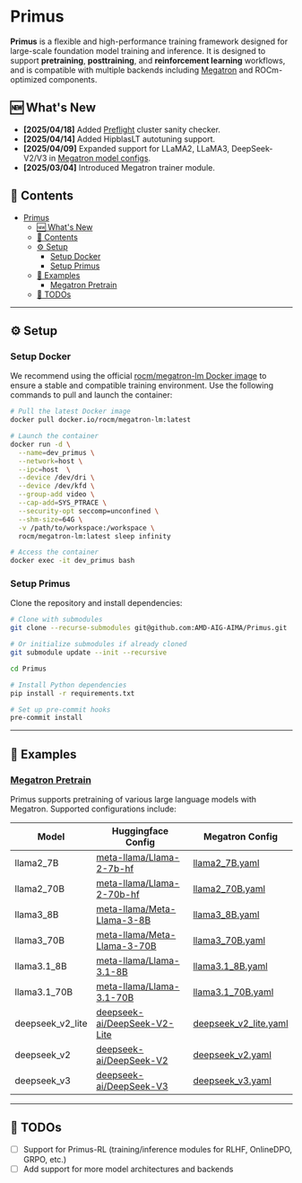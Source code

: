 # Primus

**Primus** is a flexible and high-performance training framework designed for large-scale foundation model training and inference. It is designed to support **pretraining**, **posttraining**, and **reinforcement learning** workflows, and is compatible with multiple backends including [Megatron](https://github.com/NVIDIA/Megatron-LM) and ROCm-optimized components.


## 🆕 What's New

- **[2025/04/18]** Added [Preflight](./tools/preflight/README.md) cluster sanity checker.
- **[2025/04/14]** Added HipblasLT autotuning support.
- **[2025/04/09]** Expanded support for LLaMA2, LLaMA3, DeepSeek-V2/V3 in [Megatron model configs](https://github.com/AMD-AIG-AIMA/Primus/tree/main/primus/configs/models/megatron).
- **[2025/03/04]** Introduced Megatron trainer module.


## 📖 Contents

- [Primus](#primus)
  - [🆕 What's New](#-whats-new)
  - [📖 Contents](#-contents)
  - [⚙️ Setup](#️-setup)
    - [Setup Docker](#setup-docker)
    - [Setup Primus](#setup-primus)
  - [🔹 Examples](#-examples)
    - [Megatron Pretrain](#megatron-pretrain)
  - [📝 TODOs](#-todos)

---

## ⚙️ Setup

### Setup Docker

We recommend using the official [rocm/megatron-lm Docker image](https://hub.docker.com/r/rocm/megatron-lm) to ensure a stable and compatible training environment. Use the following commands to pull and launch the container:

```bash
# Pull the latest Docker image
docker pull docker.io/rocm/megatron-lm:latest

# Launch the container
docker run -d \
  --name=dev_primus \
  --network=host \
  --ipc=host  \
  --device /dev/dri \
  --device /dev/kfd \
  --group-add video \
  --cap-add=SYS_PTRACE \
  --security-opt seccomp=unconfined \
  --shm-size=64G \
  -v /path/to/workspace:/workspace \
  rocm/megatron-lm:latest sleep infinity

# Access the container
docker exec -it dev_primus bash
```

### Setup Primus

Clone the repository and install dependencies:

```bash
# Clone with submodules
git clone --recurse-submodules git@github.com:AMD-AIG-AIMA/Primus.git

# Or initialize submodules if already cloned
git submodule update --init --recursive

cd Primus

# Install Python dependencies
pip install -r requirements.txt

# Set up pre-commit hooks
pre-commit install
```

---

## 🔹 Examples

### [Megatron Pretrain](./examples/megatron/README.md)

Primus supports pretraining of various large language models with Megatron. Supported configurations include:

| Model            | Huggingface Config | Megatron Config |
| ---------------- | ------------------ | --------------- |
| llama2_7B        | [meta-llama/Llama-2-7b-hf](https://huggingface.co/meta-llama/Llama-2-7b-hf)         | [llama2_7B.yaml](https://github.com/AMD-AIG-AIMA/Primus/blob/main/primus/configs/models/megatron/llama2_7B.yaml)               |
| llama2_70B       | [meta-llama/Llama-2-70b-hf](https://huggingface.co/meta-llama/Llama-2-70b-hf)       | [llama2_70B.yaml](https://github.com/AMD-AIG-AIMA/Primus/blob/main/primus/configs/models/megatron/llama2_70B.yaml)             |
| llama3_8B        | [meta-llama/Meta-Llama-3-8B](https://huggingface.co/meta-llama/Meta-Llama-3-8B)     | [llama3_8B.yaml](https://github.com/AMD-AIG-AIMA/Primus/blob/main/primus/configs/models/megatron/llama3_8B.yaml)               |
| llama3_70B       | [meta-llama/Meta-Llama-3-70B](https://huggingface.co/meta-llama/Meta-Llama-3-70B)   | [llama3_70B.yaml](https://github.com/AMD-AIG-AIMA/Primus/blob/main/primus/configs/models/megatron/llama3_70B.yaml)             |
| llama3.1_8B      | [meta-llama/Llama-3.1-8B](https://huggingface.co/meta-llama/Llama-3.1-8B)           | [llama3.1_8B.yaml](https://github.com/AMD-AIG-AIMA/Primus/blob/main/primus/configs/models/megatron/llama3.1_8B.yaml)           |
| llama3.1_70B     | [meta-llama/Llama-3.1-70B](https://huggingface.co/meta-llama/Llama-3.1-70B)         | [llama3.1_70B.yaml](https://github.com/AMD-AIG-AIMA/Primus/blob/main/primus/configs/models/megatron/llama3.1_70B.yaml)         |
| deepseek_v2_lite | [deepseek-ai/DeepSeek-V2-Lite](https://huggingface.co/deepseek-ai/DeepSeek-V2-Lite) | [deepseek_v2_lite.yaml](https://github.com/AMD-AIG-AIMA/Primus/blob/main/primus/configs/models/megatron/deepseek_v2_lite.yaml) |
| deepseek_v2      | [deepseek-ai/DeepSeek-V2](https://huggingface.co/deepseek-ai/DeepSeek-V2)           | [deepseek_v2.yaml](https://github.com/AMD-AIG-AIMA/Primus/blob/main/primus/configs/models/megatron/deepseek_v2.yaml)           |
| deepseek_v3      | [deepseek-ai/DeepSeek-V3](https://huggingface.co/deepseek-ai/DeepSeek-V3)           | [deepseek_v3.yaml](https://github.com/AMD-AIG-AIMA/Primus/blob/main/primus/configs/models/megatron/deepseek_v3.yaml)           |

---

## 📝 TODOs

- [ ] Support for Primus-RL (training/inference modules for RLHF, OnlineDPO, GRPO, etc.)
- [ ] Add support for more model architectures and backends
